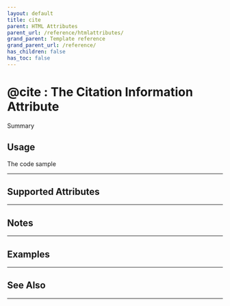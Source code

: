 ```yaml
---
layout: default
title: cite
parent: HTML Attributes
parent_url: /reference/htmlattributes/
grand_parent: Template reference
grand_parent_url: /reference/
has_children: false
has_toc: false
---
```


# @cite : The Citation Information Attribute

Summary

## Usage

 The code sample

---

## Supported Attributes


---

## Notes


---

## Examples


---


## See Also


---

